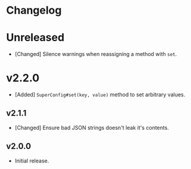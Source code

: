 # Changelog

<!--
Prefix your message with one of the following:

- [Added] for new features.
- [Changed] for changes in existing functionality.
- [Deprecated] for soon-to-be removed features.
- [Removed] for now removed features.
- [Fixed] for any bug fixes.
- [Security] in case of vulnerabilities.
-->

# Unreleased

- [Changed] Silence warnings when reassigning a method with `set`.

# v2.2.0

- [Added] `SuperConfig#set(key, value)` method to set arbitrary values.

## v2.1.1

- [Changed] Ensure bad JSON strings doesn't leak it's contents.

## v2.0.0

- Initial release.
